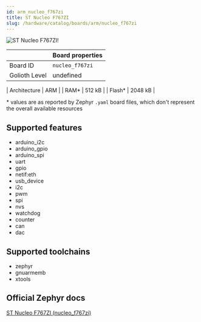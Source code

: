 ```yaml
---
id: arm_nucleo_f767zi
title: ST Nucleo F767ZI
slug: /hardware/catalog/boards/arm/nucleo_f767zi
---
```


[//]: # (This is an auto-generated file, do not edit! Changes to it will be lost upon re-generation)

![ST Nucleo F767ZI!](/img/boards/arm/nucleo_f767zi.jpg "ST Nucleo F767ZI")

|                | Board properties     |
| -------------  | -------------------- |
| Board ID       | `nucleo_f767zi` |
| Golioth Level  | undefined       |

| Architecture   | ARM |
| RAM*           | 512 kB |
| Flash*         | 2048 kB |

\* values are as reported by Zephyr `.yaml` board files, which don't represent the overall available resources



## Supported features

* arduino_i2c
* arduino_gpio
* arduino_spi
* uart
* gpio
* netif:eth
* usb_device
* i2c
* pwm
* spi
* nvs
* watchdog
* counter
* can
* dac

## Supported toolchains

* zephyr
* gnuarmemb
* xtools

## Official Zephyr docs

[ST Nucleo F767ZI (nucleo_f767zi)](https://docs.zephyrproject.org/latest/boards/arm/nucleo_f767zi/doc/index.html)
